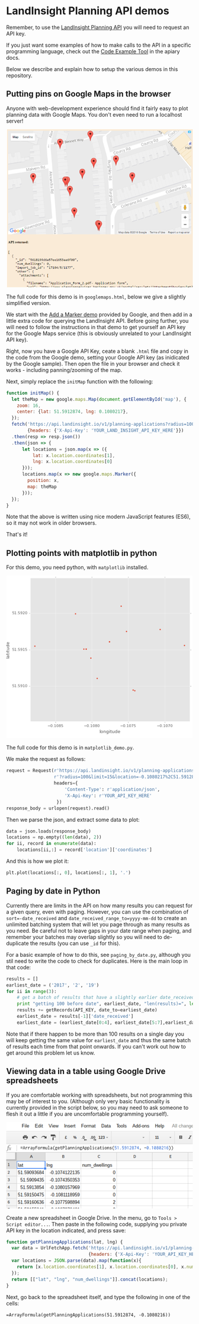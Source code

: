 # LandInsight Planning API demos
Remember, to use the [LandInsight Planning API](http://www.landinsight.io/api) you will need to request an API key.   


If you just want some examples of how to make calls to the API in a specific programming language, check out the [Code Example Tool](http://docs.landinsight.apiary.io/#reference/planning-applications/list/get?console=1) in the apiary docs.  


Below we describe and explain how to setup the various demos in this repository.


## Putting pins on Google Maps in the browser

Anyone with web-development experience should find it fairly easy to plot planning data with Google Maps.  You don't even need to run a localhost server!   

![screenshot of demo](googlemaps_screenshot.png)

The full code for this demo is in `googlemaps.html`, below we give a slightly simplified version.   

We start with the [Add a Marker demo](https://developers.google.com/maps/documentation/javascript/adding-a-google-map) provided by Google, and then add in a little extra code for querying the LandInsight API.  Before going further, you will need to follow the instructions in that demo to get yourself an API key for the Google Maps service (this is obviously unrelated to your LandInsight API key).   

Right, now you have a Google API Key, ceate a blank `.html` file and copy in the code from the Google demo, setting your Google API key (as inidicated by the Google sample).  Then open the file in your browser and check it works - including panning/zooming of the map.

Next, simply replace the `initMap` function with the following:

```javascript
function initMap() {
  let theMap = new google.maps.Map(document.getElementById('map'), {
    zoom: 16,
    center: {lat: 51.5912874, lng: 0.1080217},
  });
  fetch('https://api.landinsight.io/v1/planning-applications?radius=100&limit=15&location=1080217%2C51.5912874/',
        {headers: {'X-Api-Key': 'YOUR_LAND_INSIGHT_API_KEY_HERE'}})
  .then(resp => resp.json())
  .then(json => {
      let locations = json.map(x => ({
          lat: x.location.coordinates[1],
          lng: x.location.coordinates[0]
      }));
      locations.map(x => new google.maps.Marker({
        position: x,
        map: theMap
      }));
  });
}
```

Note that the above is written using nice modern JavaScript features (ES6), so it may not work in older browsers.

That's it!


## Plotting points with matplotlib in python

For this demo, you need python, with `matplotlib` installed. 

![screenshot of demo](matplotlib_screenshot.png)

The full code for this demo is in `matplotlib_demo.py`.   

We make the request as follows:

```python
request = Request(r'https://api.landinsight.io/v1/planning-applications'
                  r'?radius=100&limit=15&location=-0.1080217%2C51.5912874/',
                  headers={
                      'Content-Type': r'application/json',
                      'X-Api-Key': r'YOUR_API_KEY_HERE'
                   })
response_body = urlopen(request).read()
```

Then we parse the json, and extract some data to plot:

```python
data = json.loads(response_body)
locations = np.empty((len(data), 2))
for ii, record in enumerate(data):
    locations[ii,:] = record['location']['coordinates']
```

And this is how we plot it:
```python
plt.plot(locations[:, 0], locations[:, 1], '.')
```

## Paging by date in Python
Currently there are limits in the API on how many results you can request for a given query, even with paging. However, you can use the combination of `sort=-date_received` and `date_received_range_to=yyyy-mm-dd` to create an unlimited batching system that will let you page through as many results as you need.  Be careful not to leave gaps in your date range when paging, and remember your batches may overlap slightly so you will need to de-duplicate the results (you can use `_id` for this).

For a basic example of how to do this, see `paging_by_date.py`, although you stil need to write the code to check for duplicates.  Here is the main loop in that code:

```python
results = []
earliest_date = ('2017', '2', '19')
for ii in range(3): 
    # get a batch of results that have a slightly earlier date_received than the previous batch
    print "getting 100 before date", earliest_date, "len(results)=", len(results)
    results += getRecords(API_KEY, date_to=earliest_date)
    earliest_date = results[-1]['date_received']
    earliest_date = (earliest_date[0:4], earliest_date[5:7],earliest_date[8:10])
```

Note that if there happen to be more than 100 results on a single day you will keep getting the same value for `earliest_date` and thus the same batch of results each time from that point onwards.  If you can't work out how to get around this problem let us know.

## Viewing data in a table using Google Drive spreadsheets

If you are comfortable working with spreadsheets, but not programming this may be of interest to you.  (Although only very basic functionality is currently provided in the script below, so you may need to ask someone to flesh it out a little if you are uncomfortable programming yourself).

![screenshot of demo](spreadsheet_screenshot.png)

Create a new spreadsheet in Google Drive. In the menu, go to `Tools > Script editor...`.  Then paste in the following code, supplying you private API key in the location indicated,  and press save:

```javascript
function getPlanningApplications(lat, lng) {
  var data = UrlFetchApp.fetch('https://api.landinsight.io/v1/planning-applications?radius=100&limit=15&location=' + lng + '%2C' + lat + '/',
                               {headers: {'X-Api-Key': 'YOUR_API_KEY_HERE'}}).getContentText();
  var locations = JSON.parse(data).map(function(x){
    return [x.location.coordinates[1], x.location.coordinates[0], x.num_dwellings];
  });
  return [["lat", "lng", "num_dwellings"]].concat(locations);
}
```

Next, go back to the spreadsheet itself, and type the following in one of the cells:  

```
=ArrayFormula(getPlanningApplications(51.5912874, -0.1080216))
```
